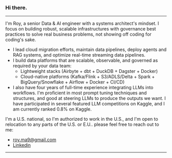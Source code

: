 ### Hi there.
---

I'm Roy, a senior Data & AI engineer with a systems architect's mindset. I focus on building robust, scalable infrastructures with governance best practices to solve real business problems, not showing off coding for coding's sake.

* I lead cloud migration efforts, maintain data pipelines, deploy agents and RAG systems, and optimize real-time streaming data pipelines.
* I build data platforms that are scalable, observable, and governed as required by your data team:
    * Lightweight stacks (Airbyte + dbt + DuckDB + Dagster + Docker)
    * Cloud-native platforms (Kafka/Flink + S3/ADLS/Delta + Spark + BigQuery/Snowflake + Airflow + Docker + CI/CD)
* I also have four years of full-time experience integrating LLMs into workflows. I'm proficient in most prompt tuning techniques and structures, and good at steering LLMs to produce the outputs we want. I have participated in several featured LLM competitions on Kaggle, and I am currently ranked 0.8% on Kaggle.

I'm a U.S. national, so I'm authorized to work in the U.S., and I'm open to relocation to any parts of the U.S. or E.U..
please feel free to reach out to me:  
- roy.ma9@gmail.com
- [Linkedin](https://www.linkedin.com/in/royma/)

---
